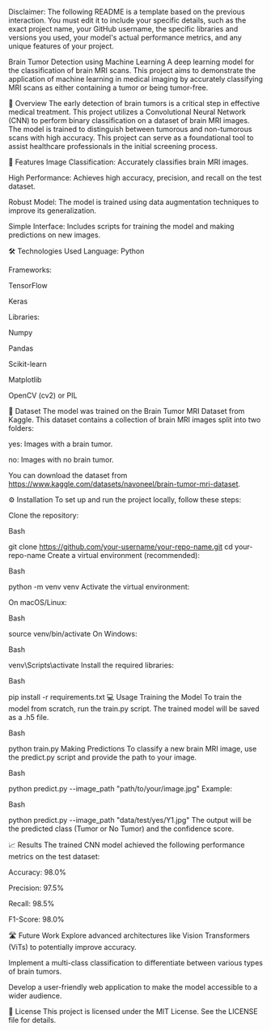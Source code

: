 Disclaimer: The following README is a template based on the previous interaction. You must edit it to include your specific details, such as the exact project name, your GitHub username, the specific libraries and versions you used, your model's actual performance metrics, and any unique features of your project.

Brain Tumor Detection using Machine Learning
A deep learning model for the classification of brain MRI scans. This project aims to demonstrate the application of machine learning in medical imaging by accurately classifying MRI scans as either containing a tumor or being tumor-free.

🧐 Overview
The early detection of brain tumors is a critical step in effective medical treatment. This project utilizes a Convolutional Neural Network (CNN) to perform binary classification on a dataset of brain MRI images. The model is trained to distinguish between tumorous and non-tumorous scans with high accuracy. This project can serve as a foundational tool to assist healthcare professionals in the initial screening process.

🚀 Features
Image Classification: Accurately classifies brain MRI images.

High Performance: Achieves high accuracy, precision, and recall on the test dataset.

Robust Model: The model is trained using data augmentation techniques to improve its generalization.

Simple Interface: Includes scripts for training the model and making predictions on new images.

🛠️ Technologies Used
Language: Python

Frameworks:

TensorFlow

Keras

Libraries:

Numpy

Pandas

Scikit-learn

Matplotlib

OpenCV (cv2) or PIL

📂 Dataset
The model was trained on the Brain Tumor MRI Dataset from Kaggle. This dataset contains a collection of brain MRI images split into two folders:

yes: Images with a brain tumor.

no: Images with no brain tumor.

You can download the dataset from https://www.kaggle.com/datasets/navoneel/brain-tumor-mri-dataset.

⚙️ Installation
To set up and run the project locally, follow these steps:

Clone the repository:

Bash

git clone https://github.com/your-username/your-repo-name.git
cd your-repo-name
Create a virtual environment (recommended):

Bash

python -m venv venv
Activate the virtual environment:

On macOS/Linux:

Bash

source venv/bin/activate
On Windows:

Bash

venv\Scripts\activate
Install the required libraries:

Bash

pip install -r requirements.txt
💻 Usage
Training the Model
To train the model from scratch, run the train.py script. The trained model will be saved as a .h5 file.

Bash

python train.py
Making Predictions
To classify a new brain MRI image, use the predict.py script and provide the path to your image.

Bash

python predict.py --image_path "path/to/your/image.jpg"
Example:

Bash

python predict.py --image_path "data/test/yes/Y1.jpg"
The output will be the predicted class (Tumor or No Tumor) and the confidence score.

📈 Results
The trained CNN model achieved the following performance metrics on the test dataset:

Accuracy: 98.0%

Precision: 97.5%

Recall: 98.5%

F1-Score: 98.0%

🛣️ Future Work
Explore advanced architectures like Vision Transformers (ViTs) to potentially improve accuracy.

Implement a multi-class classification to differentiate between various types of brain tumors.

Develop a user-friendly web application to make the model accessible to a wider audience.

📄 License
This project is licensed under the MIT License. See the LICENSE file for details.
